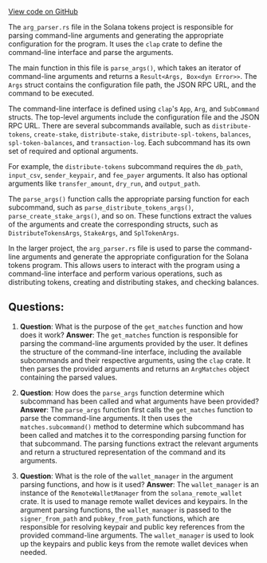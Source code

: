 [View code on GitHub](https://github.com/solana-labs/solana/blob/master/tokens/src/arg_parser.rs)

The `arg_parser.rs` file in the Solana tokens project is responsible for parsing command-line arguments and generating the appropriate configuration for the program. It uses the `clap` crate to define the command-line interface and parse the arguments.

The main function in this file is `parse_args()`, which takes an iterator of command-line arguments and returns a `Result<Args, Box<dyn Error>>`. The `Args` struct contains the configuration file path, the JSON RPC URL, and the command to be executed.

The command-line interface is defined using `clap`'s `App`, `Arg`, and `SubCommand` structs. The top-level arguments include the configuration file and the JSON RPC URL. There are several subcommands available, such as `distribute-tokens`, `create-stake`, `distribute-stake`, `distribute-spl-tokens`, `balances`, `spl-token-balances`, and `transaction-log`. Each subcommand has its own set of required and optional arguments.

For example, the `distribute-tokens` subcommand requires the `db_path`, `input_csv`, `sender_keypair`, and `fee_payer` arguments. It also has optional arguments like `transfer_amount`, `dry_run`, and `output_path`.

The `parse_args()` function calls the appropriate parsing function for each subcommand, such as `parse_distribute_tokens_args()`, `parse_create_stake_args()`, and so on. These functions extract the values of the arguments and create the corresponding structs, such as `DistributeTokensArgs`, `StakeArgs`, and `SplTokenArgs`.

In the larger project, the `arg_parser.rs` file is used to parse the command-line arguments and generate the appropriate configuration for the Solana tokens program. This allows users to interact with the program using a command-line interface and perform various operations, such as distributing tokens, creating and distributing stakes, and checking balances.
## Questions: 
 1. **Question**: What is the purpose of the `get_matches` function and how does it work?
   **Answer**: The `get_matches` function is responsible for parsing the command-line arguments provided by the user. It defines the structure of the command-line interface, including the available subcommands and their respective arguments, using the `clap` crate. It then parses the provided arguments and returns an `ArgMatches` object containing the parsed values.

2. **Question**: How does the `parse_args` function determine which subcommand has been called and what arguments have been provided?
   **Answer**: The `parse_args` function first calls the `get_matches` function to parse the command-line arguments. It then uses the `matches.subcommand()` method to determine which subcommand has been called and matches it to the corresponding parsing function for that subcommand. The parsing functions extract the relevant arguments and return a structured representation of the command and its arguments.

3. **Question**: What is the role of the `wallet_manager` in the argument parsing functions, and how is it used?
   **Answer**: The `wallet_manager` is an instance of the `RemoteWalletManager` from the `solana_remote_wallet` crate. It is used to manage remote wallet devices and keypairs. In the argument parsing functions, the `wallet_manager` is passed to the `signer_from_path` and `pubkey_from_path` functions, which are responsible for resolving keypair and public key references from the provided command-line arguments. The `wallet_manager` is used to look up the keypairs and public keys from the remote wallet devices when needed.
